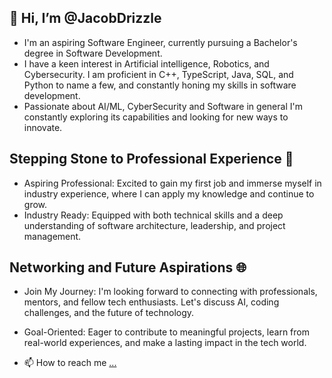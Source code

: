 ## 👋 Hi, I’m @JacobDrizzle

- I'm an aspiring Software Engineer, currently pursuing a Bachelor's degree in Software Development.
- I have a keen interest in Artificial intelligence, Robotics, and Cybersecurity. I am proficient in C++, TypeScript, Java, SQL, and Python to name a few, and constantly honing my skills in software development.
- Passionate about AI/ML, CyberSecurity and Software in general I'm constantly exploring its capabilities and looking for new ways to innovate. 

## Stepping Stone to Professional Experience 💼

- Aspiring Professional: Excited to gain my first job and immerse myself in industry experience, where I can apply my knowledge and continue to grow.
- Industry Ready: Equipped with both technical skills and a deep understanding of software architecture, leadership, and project management.

## Networking and Future Aspirations 🌐

- Join My Journey: I'm looking forward to connecting with professionals, mentors, and fellow tech enthusiasts. Let's discuss AI, coding challenges, and the future of technology.
- Goal-Oriented: Eager to contribute to meaningful projects, learn from real-world experiences, and make a lasting impact in the tech world.

- 📫 How to reach me [...](https://twitter.com/JD_Drizzle)
